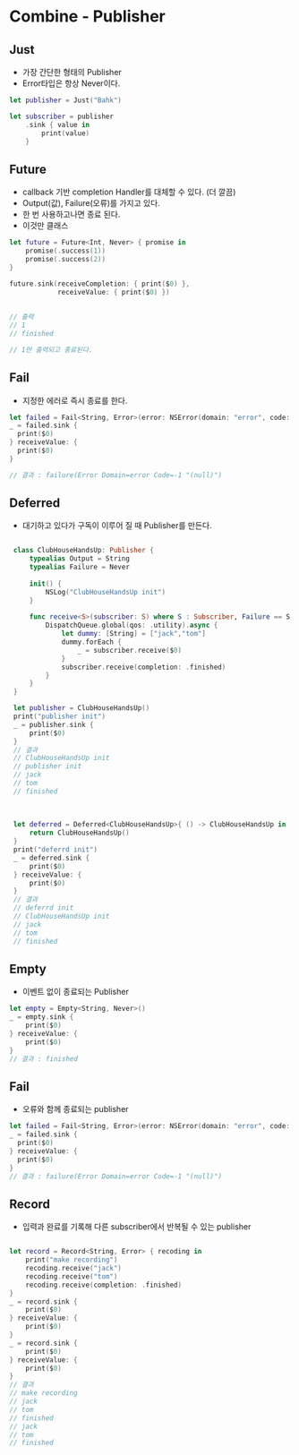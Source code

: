 # Combine - Publisher

## Just

- 가장 간단한 형태의 Publisher
- Error타입은 항상 Never이다.

```swift
let publisher = Just("Bahk")

let subscriber = publisher
    .sink { value in
        print(value)
    }
```

## Future

- callback 기반 completion Handler를 대체할 수 있다. (더 깔끔)
- Output(값), Failure(오류)를 가지고 있다.
- 한 번 사용하고나면 종료 된다.
- 이것만 클래스

```swift
let future = Future<Int, Never> { promise in
    promise(.success(1))
    promise(.success(2))
}

future.sink(receiveCompletion: { print($0) },
            receiveValue: { print($0) })
            
            
// 출력
// 1
// finished

// 1만 출력되고 종료된다.
```

## Fail

- 지정한 에러로 즉시 종료를 한다.

```swift
let failed = Fail<String, Error>(error: NSError(domain: "error", code: -1, userInfo: nil))
_ = failed.sink {
  print($0)
} receiveValue: {
  print($0)
}

// 결과 : failure(Error Domain=error Code=-1 "(null)")
```


## Deferred

- 대기하고 있다가 구독이 이루어 질 때 Publisher를 만든다.

```swift

 class ClubHouseHandsUp: Publisher {
     typealias Output = String
     typealias Failure = Never
     
     init() {
         NSLog("ClubHouseHandsUp init")
     }
     
     func receive<S>(subscriber: S) where S : Subscriber, Failure == S.Failure, Output == S.Input {
         DispatchQueue.global(qos: .utility).async {
             let dummy: [String] = ["jack","tom"]
             dummy.forEach {
                 _ = subscriber.receive($0)
             }
             subscriber.receive(completion: .finished)
         }
     }
 }

 let publisher = ClubHouseHandsUp()
 print("publisher init")
 _ = publisher.sink {
     print($0)
 }
 // 결과
 // ClubHouseHandsUp init
 // publisher init
 // jack
 // tom
 // finished
 
 
 
 let deferred = Deferred<ClubHouseHandsUp>{ () -> ClubHouseHandsUp in
     return ClubHouseHandsUp()
 }
 print("deferrd init")
 _ = deferred.sink {
     print($0)
 } receiveValue: {
     print($0)
 }
 // 결과
 // deferrd init
 // ClubHouseHandsUp init
 // jack
 // tom
 // finished

```


## Empty
- 이벤트 없이 종료되는 Publisher

```swift
let empty = Empty<String, Never>()
_ = empty.sink {
    print($0)
} receiveValue: {
    print($0)
}
// 결과 : finished
```


## Fail
- 오류와 함께 종료되는 publisher

```swift
let failed = Fail<String, Error>(error: NSError(domain: "error", code: -1, userInfo: nil))
_ = failed.sink {
  print($0)
} receiveValue: {
  print($0)
}
// 결과 : failure(Error Domain=error Code=-1 "(null)")
```

## Record
- 입력과 완료를 기록해 다른 subscriber에서 반복될 수 있는 publisher

```swift

let record = Record<String, Error> { recoding in
    print("make recording")
    recoding.receive("jack")
    recoding.receive("tom")
    recoding.receive(completion: .finished)
}
_ = record.sink {
    print($0)
} receiveValue: {
    print($0)
}
_ = record.sink {
    print($0)
} receiveValue: {
    print($0)
}
// 결과
// make recording
// jack
// tom
// finished
// jack
// tom
// finished
```